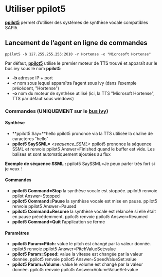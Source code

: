 # Utiliser ppilot5
**[ppilot5](https://github.com/truillet/ivy/blob/master/agents/ppilot5_3.3.zip)** permet d’utiliser des systèmes de synthèse vocale compatibles SAPI5.

## Lancement de l’agent en ligne de commandes
```
ppilot5 -b 127.255.255.255:2010 -r Hortense -o "Microsoft Hortense"
```
Par défaut, **[ppilot5](https://github.com/truillet/ivy/blob/master/agents/ppilot5_3.3.zip)** utilise le premier moteur de TTS trouvé et apparaît sur le bus ivy sous le nom **ppilot5**

* **-b** adresse IP + port
* **-r** nom sous lequel apparaîtra l’agent sous ivy (dans l’exemple précédent, "Hortense")
* **-o** nom du moteur de synthèse utilisé (ici, la TTS "Microsoft Hortense", TTS par défaut sous windows)

### Commandes (UNIQUEMENT sur le [bus ivy](https://github.com/truillet/ivy))

#### Synthèse
* **ppilot5 Say=**hello	ppilot5 prononce via la TTS utilisée la chaîne de caractères "hello"
* **ppilot5 SaySSML=** *<sequence_SSML>*	ppilot5 prononce la séquence SSML et renvoie ppilot5 Answer=Finished quand le buffer est vide. Les balises <speak> et </speak> sont automatiquement ajoutées au flux	

**Exemple de séquence SSML :** 
ppilot5 SaySSML=Je peux parler <emphasis level="strong">très fort</emphasis> si je veux !

#### Commandes
* **ppilot5 Command=Stop**	la synthèse vocale est stoppée. ppilot5 renvoie ppilot Answer=Stopped
* **ppilot5 Command=Pause**	la synthèse vocale est mise en pause. ppilot5 renvoie ppilot5 Answer=Paused
* **ppilot5 Command=Resume**	la synthèse vocale est relancée si elle était en pause précédemment. ppilot5 renvoie ppilot5 Answer=Resumed
* **ppilot5 Command=Quit**	l’application se ferme

#### Paramètres
* **ppilot5 Param=Pitch:** value	le pitch est changé par la valeur donnée. ppilot5 renvoie ppilot5 Answer=PitchValueSet:value
* **ppilot5 Param=Speed:** value	la vitesse est changée par la valeur donnée. ppilot5 renvoie ppilot5 Answer=SpeedValueSet:value
* **ppilot5 Param=Volume:** value le volume est changé par la valeur donnée. ppilot5 renvoie ppilot5 Answer=VolumeValueSet:value
